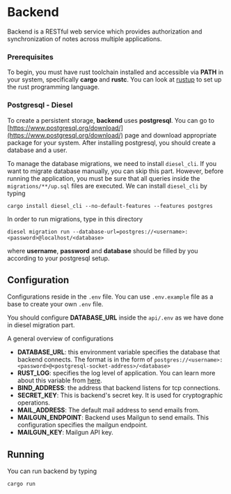 # Backend

Backend is a RESTful web service which provides authorization and synchronization of notes across multiple applications.

### Prerequisites

To begin, you must have rust toolchain installed and accessible via **PATH** in your system, specifically **cargo** and **rustc**.
You can look at [rustup](https://rustup.rs/) to set up the rust programming language.

### Postgresql - Diesel

To create a persistent storage, **backend** uses **postgresql**. You can go
to [https://www.postgresql.org/download/](https://www.postgresql.org/download/) page and download appropriate package
for your system. After installing postgresql, you should create a database and a user.

To manage the database migrations, we need to install ```diesel_cli```. If you want to migrate database manually, you can
skip this part. However, before running the application, you must be sure that all queries inside
the ```migrations/**/up.sql``` files are executed. We can install ```diesel_cli``` by typing

```
cargo install diesel_cli --no-default-features --features postgres
```

In order to run migrations, type in this directory

```
diesel migration run --database-url=postgres://<username>:<password>@localhost/<database>
```

where **username**, **password** and **database** should be filled by you according to your postgresql setup.

## Configuration

Configurations reside in the `.env` file. You can use `.env.example` file as a base to create your own `.env` file.

You should configure **DATABASE_URL** inside the `api/.env` as we have done in diesel migration part.

A general overview of configurations

* **DATABASE_URL**: this environment variable specifies the database that backend connects. The format is in the form of
  ```postgres://<username>:<password>@<postgresql-socket-address>/<database>```
* **RUST_LOG**: specifies the log level of application. You can learn more about this variable from [here](https://docs.rs/env_logger/*/env_logger/index.html#enabling-logging).
* **BIND_ADDRESS**: the address that backend listens for tcp connections.
* **SECRET_KEY**: This is backend's secret key. It is used for cryptographic operations.
* **MAIL_ADDRESS**: The default mail address to send emails from.
* **MAILGUN_ENDPOINT**: Backend uses Mailgun to send emails. This configuration specifies the mailgun endpoint.
* **MAILGUN_KEY**: Mailgun API key.

## Running

You can run backend by typing

```
cargo run
```